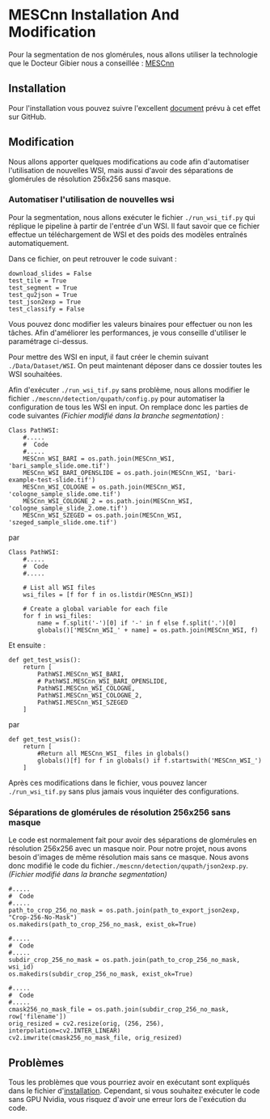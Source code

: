 # MESCnn Installation And Modification

Pour la segmentation de nos glomérules, nous allons utiliser la technologie que le Docteur Gibier nous a conseillée : [MESCnn](https://github.com/Nicolik/MESCnn)

## Installation 

Pour l'installation vous pouvez suivre l'excellent [document](https://github.com/Nicolik/MESCnn/blob/main/INSTALL.md) prévu à cet effet sur GitHub.

## Modification 

Nous allons apporter quelques modifications au code afin d'automatiser l'utilisation de nouvelles WSI, mais aussi d'avoir des séparations de glomérules de résolution 256x256 sans masque.

### Automatiser l'utilisation de nouvelles wsi

Pour la segmentation, nous allons exécuter le fichier `./run_wsi_tif.py` qui réplique le pipeline à partir de l'entrée d'un WSI.
Il faut savoir que ce fichier effectue un téléchargement de WSI et des poids des modèles entraînés automatiquement.

Dans ce fichier, on peut retrouver le code suivant :
```
download_slides = False
test_tile = True
test_segment = True
test_qu2json = True
test_json2exp = True
test_classify = False
```
Vous pouvez donc modifier les valeurs binaires pour effectuer ou non les tâches. Afin d'améliorer les performances, je vous conseille d'utiliser le paramétrage ci-dessus.

Pour mettre des WSI en input, il faut créer le chemin suivant `./Data/Dataset/WSI`. On peut maintenant déposer dans ce dossier toutes les WSI souhaitées.

Afin d'exécuter `./run_wsi_tif.py` sans problème, nous allons modifier le fichier `./mescnn/detection/qupath/config.py` pour automatiser la configuration de tous les WSI en input.
On remplace donc les parties de code suivantes *(Fichier modifié dans la branche segmentation)* :

``` 
Class PathWSI:
    #.....
    #  Code
    #.....
    MESCnn_WSI_BARI = os.path.join(MESCnn_WSI, 'bari_sample_slide.ome.tif')
    MESCnn_WSI_BARI_OPENSLIDE = os.path.join(MESCnn_WSI, 'bari-example-test-slide.tif')
    MESCnn_WSI_COLOGNE = os.path.join(MESCnn_WSI, 'cologne_sample_slide.ome.tif')
    MESCnn_WSI_COLOGNE_2 = os.path.join(MESCnn_WSI, 'cologne_sample_slide_2.ome.tif')
    MESCnn_WSI_SZEGED = os.path.join(MESCnn_WSI, 'szeged_sample_slide.ome.tif')
```
par 
```
Class PathWSI:
    #.....
    #  Code
    #.....

    # List all WSI files
    wsi_files = [f for f in os.listdir(MESCnn_WSI)]
    
    # Create a global variable for each file    
    for f in wsi_files:
        name = f.split('-')[0] if '-' in f else f.split('.')[0]
        globals()['MESCnn_WSI_' + name] = os.path.join(MESCnn_WSI, f)

```
Et ensuite :

```
def get_test_wsis():
    return [
        PathWSI.MESCnn_WSI_BARI,
        # PathWSI.MESCnn_WSI_BARI_OPENSLIDE,
        PathWSI.MESCnn_WSI_COLOGNE,
        PathWSI.MESCnn_WSI_COLOGNE_2,
        PathWSI.MESCnn_WSI_SZEGED
    ]
```
par 
```
def get_test_wsis():
    return [
        #Return all MESCnn_WSI_ files in globals()
        globals()[f] for f in globals() if f.startswith('MESCnn_WSI_')
    ]
```

Après ces modifications dans le fichier, vous pouvez lancer `./run_wsi_tif.py` sans plus jamais vous inquiéter des configurations.

### Séparations de glomérules de résolution 256x256 sans masque

Le code est normalement fait pour avoir des séparations de glomérules en résolution 256x256 avec un masque noir. Pour notre projet, nous avons besoin d'images de même résolution mais sans ce masque. Nous avons donc modifié le code du fichier`./mescnn/detection/qupath/json2exp.py`.
*(Fichier modifié dans la branche segmentation)*

```
#.....
#  Code
#.....
path_to_crop_256_no_mask = os.path.join(path_to_export_json2exp, "Crop-256-No-Mask")
os.makedirs(path_to_crop_256_no_mask, exist_ok=True)

#.....
#  Code
#.....
subdir_crop_256_no_mask = os.path.join(path_to_crop_256_no_mask, wsi_id)
os.makedirs(subdir_crop_256_no_mask, exist_ok=True)

#.....
#  Code
#.....
cmask256_no_mask_file = os.path.join(subdir_crop_256_no_mask, row['filename'])
orig_resized = cv2.resize(orig, (256, 256), interpolation=cv2.INTER_LINEAR)
cv2.imwrite(cmask256_no_mask_file, orig_resized)
```

## Problèmes

Tous les problèmes que vous pourriez avoir en exécutant sont expliqués dans le fichier d'[installation](https://github.com/Nicolik/MESCnn/blob/main/INSTALL.md). Cependant, si vous souhaitez exécuter le code sans GPU Nvidia, vous risquez d'avoir une erreur lors de l'exécution du code.
